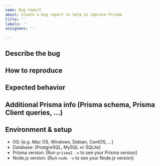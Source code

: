 ```yaml
---
name: Bug report
about: Create a bug report to help us improve Prisma
title: ''
labels: ''
assignees: ''

---
```


<!-- 
Thanks for helping us improve Prisma! 🙏 Please follow the sections in the template and provide as much information as possible about your problem, e.g. by setting the `DEBUG="*"` env var and enabling additional logging output in Prisma Client.

Learn more about writing proper bug reports here: https://pris.ly/d/bug-reports
--> 

## Describe the bug
<!-- A clear and concise description of what the bug is. -->

## How to reproduce
<!-- 
Steps to reproduce the behavior:
1. Go to '...'
2. Click on '....'
3. Scroll down to '....'
4. See error 
-->

## Expected behavior
<!-- A clear and concise description of what you expected to happen. -->

## Additional Prisma info (Prisma schema, Prisma Client queries, ...)
<!-- Do not include your database credentials when sharing your Prisma schema! -->

## Environment & setup
<!-- In which environment does the problem occur -->

- OS: [e.g. Mac OS, Windows, Debian, CentOS, ...]
- Database: [PostgreSQL, MySQL or SQLite]
- Prisma version: [Run `prisma2 -v` to see your Prisma version]
- Node.js version: [Run `node -v` to see your Node.js version]
